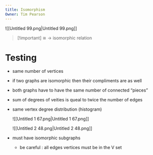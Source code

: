 ```yaml
---
title: Isomorphism
Owner: Tim Pearson
---
```

![[Untitled 99.png|Untitled 99.png]]
  

> [!important] ≅ → isomorphic relation
# Testing
- same number of vertices
- if two graphs are isomorphic then their compliments are as well
- both graphs have to have the same number of connected “pieces”
- sum of degrees of veities is queal to twice the number of edges
- same vertex degree distribution (histogram)
    
    ![[Untitled 1 67.png|Untitled 1 67.png]]
    
    ![[Untitled 2 48.png|Untitled 2 48.png]]
    
- must have isomorphic subgraphs
    - be careful : all edges vertices must be in the V set